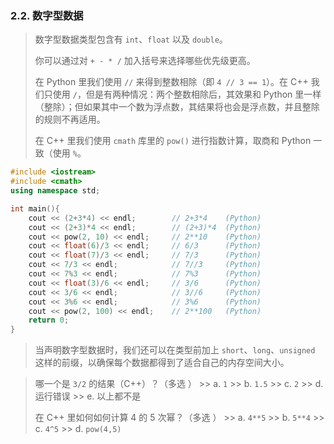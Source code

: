
### 2.2. 数字型数据
> 数字型数据类型包含有 `int`、`float` 以及 `double`。
>
> 你可以通过对 `+ - * /` 加入括号来选择哪些优先级更高。
>
> 在 Python 里我们使用 `//` 来得到整数相除（即 `4 // 3 == 1`）。在 C++ 我们只使用 `/`，但是有两种情况：两个整数相除后，其效果和 Python 里一样（整除）；但如果其中一个数为浮点数，其结果将也会是浮点数，并且整除的规则不再适用。
>
> 在 C++ 里我们使用 `cmath` 库里的 `pow()` 进行指数计算，取商和 Python 一致（使用 `%`。

```cpp
#include <iostream>
#include <cmath>
using namespace std;

int main(){
    cout << (2+3*4) << endl;        // 2+3*4    (Python)
    cout << (2+3)*4 << endl;        // (2+3)*4  (Python)
    cout << pow(2, 10) << endl;     // 2**10    (Python)
    cout << float(6)/3 << endl;     // 6/3      (Python)
    cout << float(7)/3 << endl;     // 7/3      (Python)
    cout << 7/3 << endl;            // 7//3     (Python)
    cout << 7%3 << endl;            // 7%3      (Python)
    cout << float(3)/6 << endl;     // 3/6      (Python)
    cout << 3/6 << endl;            // 3//6     (Python)
    cout << 3%6 << endl;            // 3%6      (Python)
    cout << pow(2, 100) << endl;    // 2**100   (Python)
    return 0;
}
```

> 当声明数字型数据时，我们还可以在类型前加上 `short`、`long`、`unsigned` 这样的前缀，以确保每个数据都得到了适合自己的内存空间大小。

> 哪一个是 `3/2` 的结果（C++）？（多选 ）
    >> a. `1`
    >> b. `1.5`
    >> c. `2`
    >> d. 运行错误
    >> e. 以上都不是
>
> 在 C++ 里如何如何计算 4 的 5 次幂？（多选 ）
    >> a. `4**5`
    >> b. `5**4`
    >> c. `4^5`
    >> d. `pow(4,5)`
